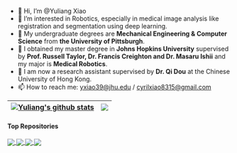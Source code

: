 - 👋 Hi, I’m @Yuliang Xiao
- 👀 I’m interested in Robotics, especially in medical image analysis like registration and segmentation using deep learning.
- 💞️ My undergraduate degrees are **Mechanical Engineering & Computer Science** from **the University of Pittsburgh**.
- 💞️ I obtained my master degree in **Johns Hopkins University** supervised by **Prof. Russell Taylor, Dr. Francis Creighton and Dr. Masaru Ishii** and my major is **Medical Robotics**.
- 🌱 I am now a research assistant supervised by **Dr. Qi Dou** at the Chinese University of Hong Kong.
- 📫 How to reach me: yxiao39@jhu.edu / cyrilxiao8315@gmail.com

| <a href="https://github.com/mikami520/github-readme-stats"><img align="center" src="https://github-readme-stats-git-masterrstaa-rickstaa.vercel.app/api?username=mikami520&show_icons=true&count_private=true&include_all_commits=true&theme=synthwave&hide_border=true&locale=en" alt="Yuliang's github stats" /></a> | <a href="https://github.com/mikami520/github-readme-stats"><img align="center" src="https://github-readme-stats-git-masterrstaa-rickstaa.vercel.app/api/top-langs/?username=mikami520&count_private=true&layout=compact&theme=synthwave&hide_border=true&langs_count=20&locale=en" /></a> |
| ------------- | ------------- |
#### Top Repositories
<a href="https://github.com/mikami520/nnUNet">
  <img align="center" src="https://github-readme-stats-git-masterrstaa-rickstaa.vercel.app/api/pin/?username=mikami520&repo=nnUNet&theme=synthwave" />
</a>
<a href="https://github.com/mikami520/MONAI">
  <img align="center" src="https://github-readme-stats-git-masterrstaa-rickstaa.vercel.app/api/pin/?username=mikami520&repo=MONAI&theme=synthwave" />
</a>
<a href="https://github.com/mikami520/guided-diffusion">
  <img align="center" src="https://github-readme-stats-git-masterrstaa-rickstaa.vercel.app/api/pin/?username=mikami520&repo=guided-diffusion&theme=synthwave" />
</a>
<a href="https://github.com/mikami520/DALL-E">
  <img align="center" src="https://github-readme-stats-git-masterrstaa-rickstaa.vercel.app/api/pin/?username=mikami520&repo=DALL-E&theme=synthwave" />
</a>

